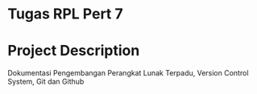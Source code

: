 # Tugas RPL Pert 7
# Project Description
Dokumentasi Pengembangan Perangkat Lunak Terpadu, Version Control System, Git dan Github
